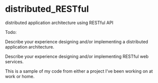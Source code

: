 # distributed_RESTful
distributed application architecture using RESTful API

Todo:

Describe your experience designing and/or implementing a distributed application architecture.

Describe your experience designing and/or implementing RESTful web services.

This is  a sample of my code from either a project I’ve been working on at work or home. 
